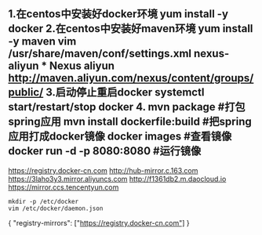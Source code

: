 1.在centos中安装好docker环境
	yum install -y docker 
2.在centos中安装好maven环境
	yum install -y maven
	vim /usr/share/maven/conf/settings.xml
	<!--换成阿里云镜像-->
	<mirror>
		<id>nexus-aliyun</id>
		<mirrorOf>*</mirrorOf>
		<name>Nexus aliyun</name>
		<url>http://maven.aliyun.com/nexus/content/groups/public/</url>
	</mirror>
3.启动停止重启docker
	systemctl start/restart/stop docker
4.
	mvn package #打包spring应用
	mvn install dockerfile:build #把spring应用打成docker镜像
	docker images #查看镜像
	docker run -d -p 8080:8080 <id>#运行镜像
----------------------

https://registry.docker-cn.com
http://hub-mirror.c.163.com
https://3laho3y3.mirror.aliyuncs.com
http://f1361db2.m.daocloud.io
https://mirror.ccs.tencentyun.com

```
mkdir -p /etc/docker
vim /etc/docker/daemon.json
```
{
  "registry-mirrors": ["https://registry.docker-cn.com"]
}
